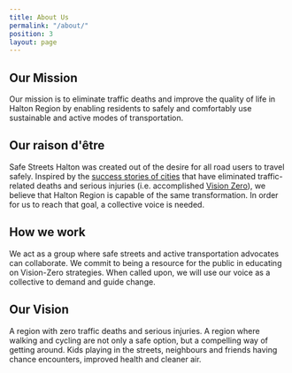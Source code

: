```yaml
---
title: About Us
permalink: "/about/"
position: 3
layout: page
---
```


## Our Mission

Our mission is to eliminate traffic deaths and improve the quality of life in Halton Region by enabling residents to safely and comfortably use sustainable and active modes of transportation.

## Our raison d'être

Safe Streets Halton was created out of the desire for all road users to travel safely. Inspired by the [success stories of cities](https://usa.streetsblog.org/2020/10/16/best-practices-how-oslo-reached-vision-zero-and-how-your-city-can-too/) that have eliminated traffic-related deaths and serious injuries (i.e. accomplished [Vision Zero](https://visionzero.ca/)), we believe that Halton Region is capable of the same transformation. In order for us to reach that goal, a collective voice is needed.

## How we work

We act as a group where safe streets and active transportation advocates can collaborate. We commit to being a resource for the public in educating on Vision-Zero strategies. When called upon, we will use our voice as a collective to demand and guide change.

## Our Vision

A region with zero traffic deaths and serious injuries. A region where walking and cycling are not only a safe option, but a compelling way of getting around. Kids playing in the streets, neighbours and friends having chance encounters, improved health and cleaner air.
